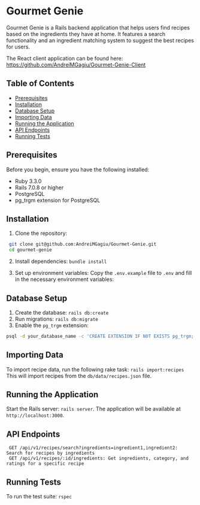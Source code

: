 # Gourmet Genie

Gourmet Genie is a Rails backend application that helps users find recipes based on the ingredients they have at home. It features a search functionality and an ingredient matching system to suggest the best recipes for users.

The React client application can be found here: https://github.com/AndreiMGagiu/Gourmet-Genie-Client

## Table of Contents

- [Prerequisites](#prerequisites)
- [Installation](#installation)
- [Database Setup](#database-setup)
- [Importing Data](#importing-data)
- [Running the Application](#running-the-application)
- [API Endpoints](#api-endpoints)
- [Running Tests](#running-tests)

## Prerequisites

Before you begin, ensure you have the following installed:

- Ruby 3.3.0
- Rails 7.0.8 or higher
- PostgreSQL
- pg_trgm extension for PostgreSQL

## Installation

1. Clone the repository:
```bash 
 git clone git@github.com:AndreiMGagiu/Gourmet-Genie.git
 cd gourmet-genie
```

2. Install dependencies: `bundle install`

3. Set up environment variables:
Copy the `.env.example` file to `.env` and fill in the necessary environment variables:

## Database Setup
1. Create the database: `rails db:create`
2. Run migrations: `rails db:migrate`
3. Enable the `pg_trgm` extension:
```bash  
psql -d your_database_name -c 'CREATE EXTENSION IF NOT EXISTS pg_trgm;'
```

## Importing Data
To import recipe data, run the following rake task: `rails import:recipes`
This will import recipes from the `db/data/recipes.json` file.

## Running the Application
Start the Rails server: 
    `rails server`. The application will be available at `http://localhost:3000`.

## API Endpoints
```base
 GET /api/v1/recipes/search?ingredients=ingredient1,ingredient2: Search for recipes by ingredients
 GET /api/v1/recipes/:id/ingredients: Get ingredients, category, and ratings for a specific recipe
```

## Running Tests
To run the test suite: `rspec`
